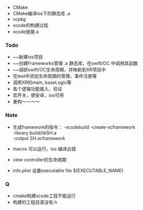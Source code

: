 - CMake
- CMake编译ios下的静态库 .a
- vcpkg
- xcode的构建过程
- xcode链接.a


### Todo
- ~~新建ios项目
- ~~创建Frameworks管理 .a 静态库，在swift/OC 中调用其函数
- ~~调研swift/OC生命周期，并映射到XR项目中
- 在test中添加生命周期的管理，事件注册等
- 调用XR的main, baseLogic等
- 各个逻辑功能接入、验证
- 宏开关，使安卓，ios可用
- 重构～～～～

### Note
- 生成framework的指令：
	 -xcodebuild -create-xcframework \
	 -library build/libSH.a \
	 -output SH.xcframework
- macos 可以运行，ios 编译出错

- view controller的生命周期
- info.plist  设置executable file   $(EXECUTABLE_NAME)


### Q
- cmake构建xcode工程不能运行
- 构建的工程目录没有.h
